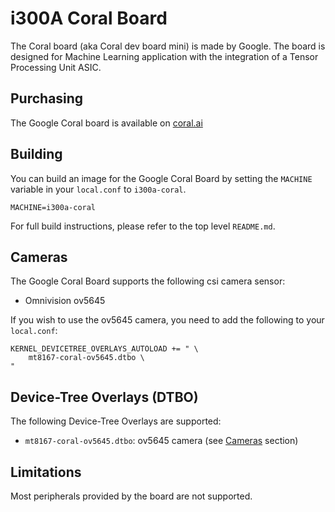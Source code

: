 # i300A Coral Board

The Coral board (aka Coral dev board mini) is made by Google. The board is
designed for Machine Learning application with the integration of a
Tensor Processing Unit ASIC.

## Purchasing

The Google Coral board is available on [coral.ai](https://coral.ai/products/dev-board-mini/)

## Building

You can build an image for the Google Coral Board by setting the
`MACHINE` variable in your `local.conf` to `i300a-coral`.

	MACHINE=i300a-coral

For full build instructions, please refer to the top level `README.md`.

## Cameras

The Google Coral Board supports the following csi camera sensor:
* Omnivision ov5645

If you wish to use the ov5645 camera, you need to add the following to your
`local.conf`:

	KERNEL_DEVICETREE_OVERLAYS_AUTOLOAD += " \
		mt8167-coral-ov5645.dtbo \
	"

## Device-Tree Overlays (DTBO)

The following Device-Tree Overlays are supported:
* `mt8167-coral-ov5645.dtbo`: ov5645 camera (see [Cameras](#cameras) section)

## Limitations

Most peripherals provided by the board are not supported.
